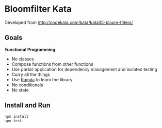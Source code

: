 # Bloomfilter Kata
Developed from http://codekata.com/kata/kata05-bloom-filters/

## Goals
**Functional Programming**
- No classes
- Compose functions from other functions
- Use partail application for dependency management and isolated testing
- Curry all the things
- Use [Ramda](http://ramdajs.com/) to learn the library
- No conditionals
- No state

## Install and Run
`npm install`  
`npm test`  
